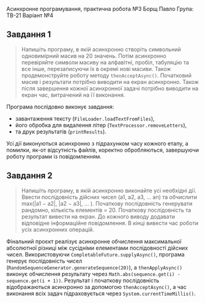 Асинхронне програмування, 
практична робота №3 
Борщ Павло 
Група: ТВ-21 Варіант №4

## Завдання 1
> Напишіть програму, в якій асинхронно створіть символьний одновимірний масив на 20 значень. 
> Потім асинхронно перевіряйте символи масиву на алфавітні, пробіл, табуляцію та все інше,
> перезаписуючи їх в окремі нові масиви.
> Також продемонструйте роботу методу `thenAcceptAsync()`. 
> Початковий масив і результати потрібно виводити на екран асинхронно.
> Також після завершення кожної асинхронної задачі потрібно виводити на екран час, витрачений на її виконання.

Програма послідовно виконує завдання: 
- завантаження тексту (`FileLoader.loadTextFromFiles`), 
- його обробка для видалення літер (`TextProcessor.removeLetters`), 
- та друк результатів (`printResults`). 

Усі дії виконуються асинхронно з підрахунком часу кожного етапу, а помилки, як-от відсутність файлів, 
коректно обробляються, завершуючи роботу програми із повідомленням.


## Завдання 2
> Напишіть програму, в якій асинхронно виконайте усі необхідні дії.
> Ввести послідовність дійсних чисел (a1, a2, a3, ... an) та обчислити max(|a1 − a2|, |a2 − a3|, ... ). 
> Початкову послідовність генерувати рандомно, кількість елементів = 20.
> Початкову послідовність та результат вивести на екран.
> До кожного виводу додавати відповідне інформаційне повідомлення.
> В кінці вивести час роботи усіх асинхронних операцій.

Фінальний проєкт реалізує асинхронне обчислення максимальної абсолютної різниці між сусідніми елементами послідовності дійсних чисел. 
Використовуючи `CompletableFuture.supplyAsync()`, 
програма генерує послідовність чисел (`RandomSequenceGenerator.generateSequence(20)`), 
а `thenApplyAsync()` виконує обчислення результату через `Math.abs(sequence.get(i) - sequence.get(i + 1))`. 
Результат і початкову послідовність відображаються асинхронно за допомогою `thenAcceptAsync()`, а час виконання всіх задач підраховується через `System.currentTimeMillis()`.



